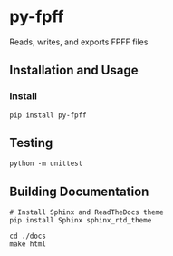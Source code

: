 # py-fpff

Reads, writes, and exports FPFF files

## Installation and Usage

### Install
```
pip install py-fpff
```

## Testing

```
python -m unittest
```

## Building Documentation

```
# Install Sphinx and ReadTheDocs theme
pip install Sphinx sphinx_rtd_theme

cd ./docs
make html
```